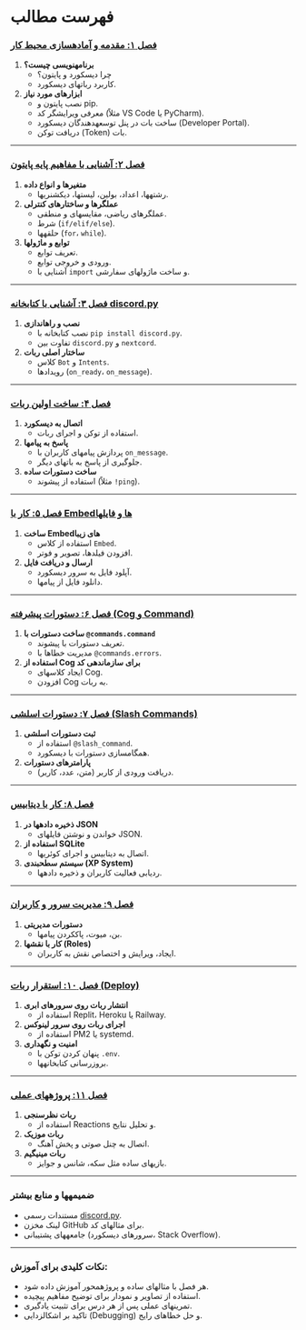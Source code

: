 # فهرست مطالب

### [**فصل ۱: مقدمه و آمادهسازی محیط کار**](./saeson1.md)  
1. **برنامهنویسی چیست؟**  
   - چرا دیسکورد و پایتون؟  
   - کاربرد رباتهای دیسکورد.  
2. **ابزارهای مورد نیاز**  
   - نصب پایتون و pip.  
   - معرفی ویرایشگر کد (مثلاً VS Code یا PyCharm).  
   - ساخت بات در پنل توسعهدهندگان دیسکورد (Developer Portal).  
   - دریافت توکن (Token) بات.  

---

### [**فصل ۲: آشنایی با مفاهیم پایه پایتون**](./saeson2.md)  
1. **متغیرها و انواع داده**  
   - رشتهها، اعداد، بولین، لیستها، دیکشنریها.  
2. **عملگرها و ساختارهای کنترلی**  
   - عملگرهای ریاضی، مقایسهای و منطقی.  
   - شرط (`if/elif/else`).  
   - حلقهها (`for`، `while`).  
3. **توابع و ماژولها**  
   - تعریف توابع.  
   - ورودی و خروجی توابع.  
   - آشنایی با `import` و ساخت ماژولهای سفارشی.  

---

### [**فصل ۳: آشنایی با کتابخانه discord.py**](./saeson3.md)   
1. **نصب و راهاندازی**  
   - نصب کتابخانه با `pip install discord.py`.  
   - تفاوت بین `discord.py` و `nextcord`.  
2. **ساختار اصلی ربات**  
   - کلاس `Bot` و `Intents`.  
   - رویدادها (`on_ready`، `on_message`).  

---

### [**فصل ۴: ساخت اولین ربات**](./saeson4.md)    
1. **اتصال به دیسکورد**  
   - استفاده از توکن و اجرای ربات.  
2. **پاسخ به پیامها**  
   - پردازش پیامهای کاربران با `on_message`.  
   - جلوگیری از پاسخ به باتهای دیگر.  
3. **ساخت دستورات ساده**  
   - استفاده از پیشوند (مثلاً `!ping`).  

---

### [**فصل ۵: کار با Embedها و فایلها**](./saeson5.md)    
1. **ساخت Embedهای زیبا**  
   - استفاده از کلاس `Embed`.  
   - افزودن فیلدها، تصویر و فوتر.  
2. **ارسال و دریافت فایل**  
   - آپلود فایل به سرور دیسکورد.  
   - دانلود فایل از پیامها.  

---

### [**فصل ۶: دستورات پیشرفته (Cog و Command)**](./saeson6.md)    
1. **ساخت دستورات با `@commands.command`**  
   - تعریف دستورات با پیشوند.  
   - مدیریت خطاها با `@commands.errors`.  
2. **استفاده از Cog برای سازماندهی کد**  
   - ایجاد کلاسهای Cog.  
   - افزودن Cog به ربات.  

---

### [**فصل ۷: دستورات اسلشی (Slash Commands)**](./saeson7.md)    
1. **ثبت دستورات اسلشی**  
   - استفاده از `@slash_command`.  
   - همگامسازی دستورات با دیسکورد.  
2. **پارامترهای دستورات**  
   - دریافت ورودی از کاربر (متن، عدد، کاربر).  

---

### [**فصل ۸: کار با دیتابیس**](./saeson8.md)    
1. **ذخیره دادهها در JSON**  
   - خواندن و نوشتن فایلهای JSON.  
2. **استفاده از SQLite**  
   - اتصال به دیتابیس و اجرای کوئریها.  
3. **سیستم سطحبندی (XP System)**  
   - ردیابی فعالیت کاربران و ذخیره دادهها.  

---

### [**فصل ۹: مدیریت سرور و کاربران**](./saeson9.md)  
1. **دستورات مدیریتی**  
   - بن، میوت، پاککردن پیامها.  
2. **کار با نقشها (Roles)**  
   - ایجاد، ویرایش و اختصاص نقش به کاربران.  

---

### [**فصل ۱۰: استقرار ربات (Deploy)**](./saeson10.md)  
1. **انتشار ربات روی سرورهای ابری**  
   - استفاده از Replit، Heroku یا Railway.  
2. **اجرای ربات روی سرور لینوکس**  
   - استفاده از PM2 یا systemd.  
3. **امنیت و نگهداری**  
   - پنهان کردن توکن با `.env`.  
   - بروزرسانی کتابخانهها.  

---

### [**فصل ۱۱: پروژههای عملی**](./saeson11.md)  
1. **ربات نظرسنجی**  
   - استفاده از Reactions و تحلیل نتایج.  
2. **ربات موزیک**  
   - اتصال به چنل صوتی و پخش آهنگ.  
3. **ربات مینیگیم**  
   - بازیهای ساده مثل سکه، شانس و جوایز.  

---

### **ضمیمهها و منابع بیشتر**  
- مستندات رسمی [discord.py](https://discordpy.readthedocs.io/).  
- لینک مخزن GitHub برای مثالهای کد.  
- جامعههای پشتیبانی (سرورهای دیسکورد، Stack Overflow).  

---

### **نکات کلیدی برای آموزش:**  
- هر فصل با مثالهای ساده و پروژهمحور آموزش داده شود.  
- استفاده از تصاویر و نمودار برای توضیح مفاهیم پیچیده.  
- تمرینهای عملی پس از هر درس برای تثبیت یادگیری.  
- تاکید بر اشکالزدایی (Debugging) و حل خطاهای رایج.  